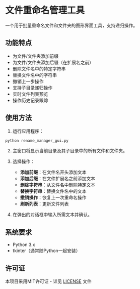 # 文件重命名管理工具

一个用于批量重命名文件和文件夹的图形界面工具，支持递归操作。

## 功能特点

- 为文件/文件夹添加前缀
- 为文件/文件夹添加后缀（在扩展名之前）
- 删除文件名中的特定字符串
- 替换文件名中的字符串
- 撤销上一步操作
- 支持子目录递归操作
- 实时文件列表预览
- 操作历史记录跟踪

## 使用方法

1. 运行应用程序：
```bash
python rename_manager_gui.py
```

2. 主窗口将显示当前目录及其子目录中的所有文件和文件夹。

3. 选择操作：
   - **添加前缀**：在文件名开头添加文本
   - **添加后缀**：在文件扩展名之前添加文本
   - **删除字符串**：从文件名中删除特定文本
   - **替换字符串**：替换文件名中的文本
   - **撤销操作**：恢复上一次重命名操作
   - **刷新列表**：更新文件列表

4. 在弹出的对话框中输入所需文本并确认。

## 系统要求

- Python 3.x
- tkinter（通常随Python一起安装）

## 许可证

本项目采用MIT许可证 - 详见 [LICENSE](LICENSE) 文件